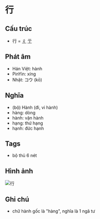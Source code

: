 # 行

## Cấu trúc
* 行 = [彳](彳.md) [亍](亍.md)

## Phát âm

* Hán Việt: hành
* PinYin: xíng
* Nhật: コウ (kō)

## Nghĩa

* (bộ) Hành (đi, vi hành)
* hàng: dòng
* hành: vận hành
* hạng: thứ hạng
* hạnh: đức hạnh

## Tags
* bộ thủ 6 nét

## Hình ảnh
![行](../img/行.png)

## Ghi chú
* chữ hành gốc là "hàng", nghĩa là 1 ngã tư

<script>window.HANZI_FIELD='行';</script>
